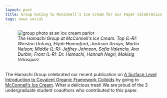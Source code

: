 ```yaml
---
layout: post
title: Group Outing to McConnell’s Ice Cream for our Paper Celebration
tags: news social
---
```


<figure>
<img src="https://lesliehamachi.github.io/post_content/2023_05_26-McConnells-Ice-Cream.jpg" alt="group photo at an ice cream parlor" title="Group Photo at McConnells Ice Cream">
<figcaption><em>The Hamachi Group at McConnell's Ice Cream:
Top (L-R): Winston Untung, Elijah Hannaford, Jackson Arroyo, Martin Nelson; 
  Middle (L-R): Jeffrey Johnson, Sofia Valencia, Ava Durbin;
  Front (L-R): Dr. Hamachi, Hannah Negri, Makisig Velasquez</em></figcaption>
</figure>  
<br>
The Hamachi Group celebrated our recent publication on <a href="https://www.cell.com/trends/chemistry/fulltext/S2589-5974(25)00136-4">A Surface Level Introduction to Covalent Organic Framework Colloids</a> by going to <a href="https://mcconnells.com/">McConnell’s Ice Cream</a>. What a delicious treat! We are proud of the 3 undergraduate student coauthors who contributed to this paper. 
